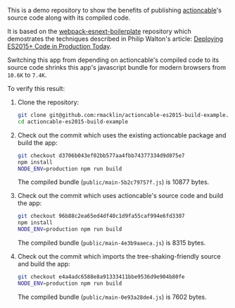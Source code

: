 This is a demo repository to show the benefits of publishing [actioncable]'s
source code along with its compiled code.

It is based on the [webpack-esnext-boilerplate] repository which demostrates the
techniques described in Philip Walton's article:
[Deploying ES2015+ Code in Production Today].

Switching this app from depending on actioncable's compiled code to its source
code shrinks this app's javascript bundle for modern browsers from `10.6K` to
`7.4K`.

To verify this result:

1. Clone the repository:
   ```sh
   git clone git@github.com:rmacklin/actioncable-es2015-build-example.git
   cd actioncable-es2015-build-example
   ```

2. Check out the commit which uses the existing actioncable package and build
   the app:
   ```sh
   git checkout d3706b043ef02bb577aa4fbb74377334d9d075e7
   npm install
   NODE_ENV=production npm run build
   ```
   The compiled bundle (`public/main-5b2c79757f.js`) is 10877 bytes.

3. Check out the commit which uses actioncable's source code and build the
   app:
   ```sh
   git checkout 96b88c2ea65ed4df40c1d9fa55caf994e6fd3307
   npm install
   NODE_ENV=production npm run build
   ```
   The compiled bundle (`public/main-4e3b9aaeca.js`) is 8315 bytes.

4. Check out the commit which imports the tree-shaking-friendly source and
   build the app:
   ```sh
   git checkout e4a4adc6588e8a91333411bbe9536d9e904b80fe
   NODE_ENV=production npm run build
   ```
   The compiled bundle (`public/main-0e93a28de4.js`) is 7602 bytes.

[actioncable]: https://github.com/rails/rails/tree/v5.2.1/actioncable
[Deploying ES2015+ Code in Production Today]: https://philipwalton.com/articles/deploying-es2015-code-in-production-today/
[webpack-esnext-boilerplate]: https://github.com/philipwalton/webpack-esnext-boilerplate
